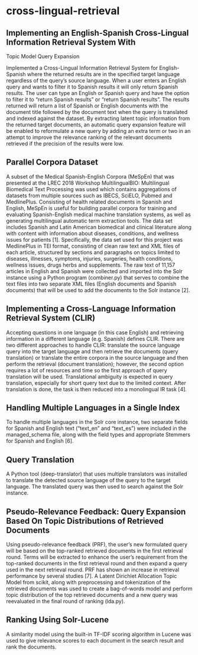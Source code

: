 # cross-lingual-retrieval
## Implementing an English-Spanish Cross-Lingual Information Retrieval System With
Topic Model Query Expansion

Implemented a Cross-Lingual Information Retrieval System for English-Spanish where the returned
results are in the specified target language regardless of the query’s source language. When a 
user enters an English query and wants to filter it to Spanish results it will only
return Spanish results. The user can type an English or Spanish query and have the option to filter it to
“return Spanish results” or “return Spanish results”. The results returned will return a list of Spanish or
English documents with the document title followed by the document text when the query is translated
and indexed against the dataset. By extracting latent topic information from the returned target
documents, an automatic query expansion feature will be enabled to reformulate a new query by
adding an extra term or two in an attempt to improve the relevance ranking of the relevant documents
retrieved if the precision of the results were low.

## Parallel Corpora Dataset
A subset of the Medical Spanish-English Corpora (MeSpEn) that was presented at the LREC
2018 Workshop MultilingualBIO: Multilingual Biomedical Text Processing was used which
contains aggregations of datasets from multiple sources such as IBECS, SciELO, Pubmed and
MedlinePlus. Consisting of health related documents in Spanish and English, MeSpEn is useful
for building parallel corpora for training and evaluating Spanish-English medical machine
translation systems, as well as generating multilingual automatic term extraction tools. The data
set includes Spanish and Latin American biomedical and clinical literature along with content
with information about diseases, conditions, and wellness issues for patients [1].
Specifically, the data set used for this project was MedlinePlus in TEI format, consisting of clean
raw text and XML files of each article, structured by sections and paragraphs on topics limited to
diseases, illnesses, symptoms, injuries, surgeries, health conditions, wellness issues, drugs herbs
and supplements. The raw text of 11,157 articles in English and Spanish were collected and
imported into the Solr instance using a Python program (combiner.py) that serves to combine the
text files into two separate XML files (English documents and Spanish documents) that will be
used to add the documents to the Solr instance [2].

## Implementing a Cross-Language Information Retrieval System (CLIR)
Accepting questions in one language (in this case English) and retrieving information in a
different language (e.g. Spanish) defines CLIR. There are two different approaches to handle
CLIR: translate the source language query into the target language and then retrieve the
documents (query translation) or translate the entire corpora in the source language and then
perform the retrieval (document translation); however, the second option requires a lot of
resources and time so the first approach of query translation will be used. Translational
ambiguity is expected in query translation, especially for short query text due to the limited
context. After translation is done, the task is then reduced into a monolingual IR task [4].

## Handling Multiple Languages in a Single Index
To handle multiple languages in the Solr core instance, two separate fields for Spanish and
English text (“text_en” and “text_es”) were included in the managed_schema file, along with the
field types and appropriate Stemmers for Spanish and English [6].

## Query Translation
A Python tool (deep-translator) that uses multiple translators was installed to translate the detected
source language of the query to the target language. The translated query was then used to search against
the Solr instance.

## Pseudo-Relevance Feedback: Query Expansion Based On Topic Distributions of Retrieved Documents
Using pseudo-relevance feedback (PRF), the user’s new formulated query will be based on the
top-ranked retrieved documents in the first retrieval round. Terms will be extracted to enhance the user’s
requirement from the top-ranked documents in the first retrieval round and then expand a query used in
the next retrieval round. PRF has shown an increase in retrieval performance by several studies [7]. A
Latent Dirichlet Allocation Topic Model from scikit, along with preprocessing and tokenization of the
retrieved documents was used to create a bag-of-words model and perform topic distribution of the top
retrieved documents and a new query was reevaluated in the final round of ranking (lda.py).

## Ranking Using Solr-Lucene
A similarity model using the built-in TF-IDF scoring algorithm in Lucene was used to give relevance
scores to each document in the search result and rank the documents.
